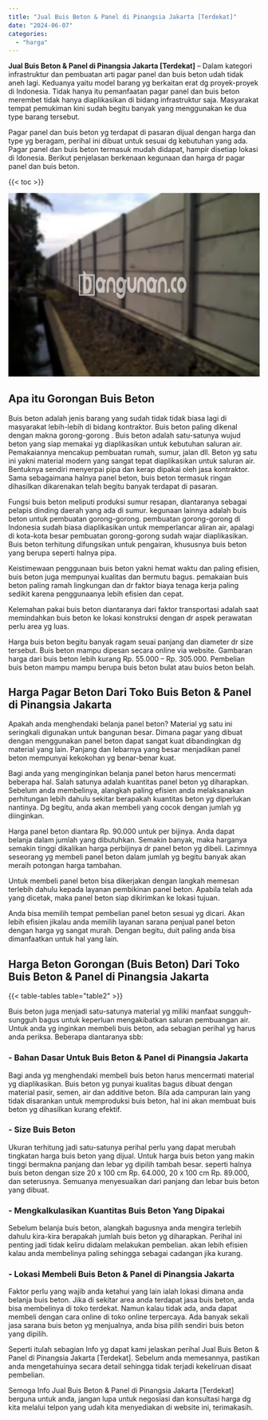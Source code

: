```yaml
---
title: "Jual Buis Beton & Panel di Pinangsia Jakarta [Terdekat]"
date: "2024-06-07"
categories: 
  - "harga"
---
```


**Jual Buis Beton & Panel di Pinangsia Jakarta \[Terdekat\]** – Dalam kategori infrastruktur dan pembuatan arti pagar panel dan buis beton udah tidak aneh lagi. Keduanya yaitu model barang yg berkaitan erat dg proyek-proyek di Indonesia. Tidak hanya itu pemanfaatan pagar panel dan buis beton merembet tidak hanya diaplikasikan di bidang infrastruktur saja. Masyarakat tempat pemukiman kini sudah begitu banyak yang menggunakan ke dua type barang tersebut.

Pagar panel dan buis beton yg terdapat di pasaran dijual dengan harga dan type yg beragam, perihal ini dibuat untuk sesuai dg kebutuhan yang ada. Pagar panel dan buis beton termasuk mudah didapat, hampir disetiap lokasi di Idonesia. Berikut penjelasan berkenaan kegunaan dan harga dr pagar panel dan buis beton.

{{< toc >}}

![Jual Buis Beton & Panel di Pinangsia Jakarta [Terdekat]](/images/jual-panel-buis-beton-murah-46.png)

## Apa itu Gorongan Buis Beton

Buis beton adalah jenis barang yang sudah tidak tidak biasa lagi di masyarakat lebih-lebih di bidang kontraktor. Buis beton paling dikenal dengan makna gorong-gorong . Buis beton adalah satu-satunya wujud beton yang siap memakai yg diaplikasikan untuk kebutuhan saluran air. Pemakaiannya mencakup pembuatan rumah, sumur, jalan dll. Beton yg satu ini yakni material modern yang sangat tepat diaplikasikan untuk saluran air. Bentuknya sendiri menyerpai pipa dan kerap dipakai oleh jasa kontraktor. Sama sebagaimana halnya panel beton, buis beton termasuk ringan dihasilkan dikarenakan telah begitu banyak terdapat di pasaran.

Fungsi buis beton meliputi produksi sumur resapan, diantaranya sebagai pelapis dinding daerah yang ada di sumur. kegunaan lainnya adalah buis beton untuk pembuatan gorong-gorong. pembuatan gorong-gorong di Indonesia sudah biasa diaplikasikan untuk memperlancar aliran air, apalagi di kota-kota besar pembuatan gorong-gorong sudah wajar diaplikasikan. Buis beton terhitung difungsikan untuk pengairan, khususnya buis beton yang berupa seperti halnya pipa.

Keistimewaan penggunaan buis beton yakni hemat waktu dan paling efisien, buis beton juga mempunyai kualitas dan bermutu bagus. pemakaian buis beton paling ramah lingkungan dan dr faktor biaya tenaga kerja paling sedikit karena penggunaanya lebih efisien dan cepat.

Kelemahan pakai buis beton diantaranya dari faktor transportasi adalah saat memindahkan buis beton ke lokasi konstruksi dengan dr aspek perawatan perlu area yg luas.

Harga buis beton begitu banyak ragam seuai panjang dan diameter dr size tersebut. Buis beton mampu dipesan secara online via website. Gambaran harga dari buis beton lebih kurang Rp. 55.000 – Rp. 305.000. Pembelian buis beton mampu mampu berupa buis beton bulat atau buios beton belah.

## Harga Pagar Beton Dari Toko Buis Beton & Panel di Pinangsia Jakarta

Apakah anda menghendaki belanja panel beton? Material yg satu ini seringkali digunakan untuk bangunan besar. Dimana pagar yang dibuat dengan menggunakan panel beton dapat sangat kuat dibandingkan dg material yang lain. Panjang dan lebarnya yang besar menjadikan panel beton mempunyai kekokohan yg benar-benar kuat.

Bagi anda yang menginginkan belanja panel beton harus mencermati beberapa hal. Salah satunya adalah kuantitas panel beton yg diharapkan. Sebelum anda membelinya, alangkah paling efisien anda melaksanakan perhitungan lebih dahulu sekitar berapakah kuantitas beton yg diperlukan nantinya. Dg begitu, anda akan membeli yang cocok dengan jumlah yg diinginkan.

Harga panel beton diantara Rp. 90.000 untuk per bijinya. Anda dapat belanja dalam jumlah yang dibutuhkan. Semakin banyak, maka harganya semakin tinggi dikalikan harga perbijinya dr panel beton yg dibeli. Lazimnya seseorang yg membeli panel beton dalam jumlah yg begitu banyak akan meraih potongan harga tambahan.

Untuk membeli panel beton bisa dikerjakan dengan langkah memesan terlebih dahulu kepada layanan pembikinan panel beton. Apabila telah ada yang dicetak, maka panel beton siap dikirimkan ke lokasi tujuan.

Anda bisa memilih tempat pembelian panel beton sesuai yg dicari. Akan lebih efisien jikalau anda memilih layanan sarana penjual panel beton dengan harga yg sangat murah. Dengan begitu, duit paling anda bisa dimanfaatkan untuk hal yang lain.

## Harga Beton Gorongan (Buis Beton) Dari Toko Buis Beton & Panel di Pinangsia Jakarta

{{< table-tables table="table2" >}}

Buis beton juga menjadi satu-satunya material yg miliki manfaat sungguh-sungguh bagus untuk keperluan mengakibatkan saluran pembuangan air. Untuk anda yg inginkan membeli buis beton, ada sebagian perihal yg harus anda periksa. Beberapa diantaranya sbb:

### \- Bahan Dasar Untuk Buis Beton & Panel di Pinangsia Jakarta

Bagi anda yg menghendaki membeli buis beton harus mencermati material yg diaplikasikan. Buis beton yg punyai kualitas bagus dibuat dengan material pasir, semen, air dan additive beton. Bila ada campuran lain yang tidak disarankan untuk memproduksi buis beton, hal ini akan membuat buis beton yg dihasilkan kurang efektif.

### \- Size Buis Beton

Ukuran terhitung jadi satu-satunya perihal perlu yang dapat merubah tingkatan harga buis beton yang dijual. Untuk harga buis beton yang makin tinggi bermakna panjang dan lebar yg dipilih tambah besar. seperti halnya buis beton dengan size 20 x 100 cm Rp. 64.000, 20 x 100 cm Rp. 89.000, dan seterusnya. Semuanya menyesuaikan dari panjang dan lebar buis beton yang dibuat.

### \- Mengkalkulasikan Kuantitas Buis Beton Yang Dipakai

Sebelum belanja buis beton, alangkah bagusnya anda mengira terlebih dahulu kira-kira berapakah jumlah buis beton yg diharapkan. Perihal ini penting jadi tidak keliru didalam melakukan pembelian. akan lebih efisien kalau anda membelinya paling sehingga sebagai cadangan jika kurang.

### \- Lokasi Membeli Buis Beton & Panel di Pinangsia Jakarta

Faktor perlu yang wajib anda ketahui yang lain ialah lokasi dimana anda belanja buis beton. Jika di sekitar area anda terdapat jasa buis beton, anda bisa membelinya di toko terdekat. Namun kalau tidak ada, anda dapat membeli dengan cara online di toko online terpercaya. Ada banyak sekali jasa sarana buis beton yg menjualnya, anda bisa pilih sendiri buis beton yang dipilih.

Seperti itulah sebagian Info yg dapat kami jelaskan perihal Jual Buis Beton & Panel di Pinangsia Jakarta \[Terdekat\]. Sebelum anda memesannya, pastikan anda mengetahuinya secara detail sehingga tidak terjadi kekeliruan disaat pembelian.

Semoga Info Jual Buis Beton & Panel di Pinangsia Jakarta \[Terdekat\] berguna untuk anda, jangan lupa untuk negosiasi dan konsultasi harga dg kita melalui telpon yang udah kita menyediakan di website ini, terimakasih.
